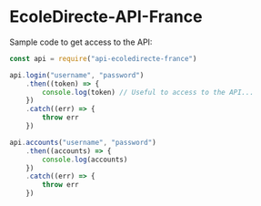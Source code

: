 # EcoleDirecte-API-France

Sample code to get access to the API:
```js
const api = require("api-ecoledirecte-france")

api.login("username", "password")
    .then((token) => {
        console.log(token) // Useful to access to the API...
    })
    .catch((err) => {
        throw err
    })

api.accounts("username", "password")
    .then((accounts) => {
        console.log(accounts)
    })
    .catch((err) => {
        throw err
    })
```
